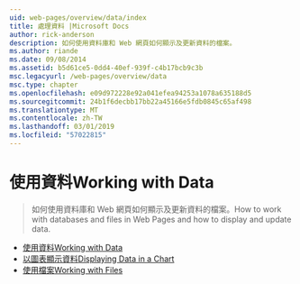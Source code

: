 ```yaml
---
uid: web-pages/overview/data/index
title: 處理資料 |Microsoft Docs
author: rick-anderson
description: 如何使用資料庫和 Web 網頁如何顯示及更新資料的檔案。
ms.author: riande
ms.date: 09/08/2014
ms.assetid: b5d61ce5-0dd4-40ef-939f-c4b17bcb9c3b
msc.legacyurl: /web-pages/overview/data
msc.type: chapter
ms.openlocfilehash: e09d972228e92a041efea94253a1078a635188d5
ms.sourcegitcommit: 24b1f6decbb17bb22a45166e5fdb0845c65af498
ms.translationtype: MT
ms.contentlocale: zh-TW
ms.lasthandoff: 03/01/2019
ms.locfileid: "57022815"
---
```

<a name="working-with-data"></a><span data-ttu-id="926a9-103">使用資料</span><span class="sxs-lookup"><span data-stu-id="926a9-103">Working with Data</span></span>
====================
> <span data-ttu-id="926a9-104">如何使用資料庫和 Web 網頁如何顯示及更新資料的檔案。</span><span class="sxs-lookup"><span data-stu-id="926a9-104">How to work with databases and files in Web Pages and how to display and update data.</span></span>


- [<span data-ttu-id="926a9-105">使用資料</span><span class="sxs-lookup"><span data-stu-id="926a9-105">Working with Data</span></span>](5-working-with-data.md)
- [<span data-ttu-id="926a9-106">以圖表顯示資料</span><span class="sxs-lookup"><span data-stu-id="926a9-106">Displaying Data in a Chart</span></span>](7-displaying-data-in-a-chart.md)
- [<span data-ttu-id="926a9-107">使用檔案</span><span class="sxs-lookup"><span data-stu-id="926a9-107">Working with Files</span></span>](working-with-files.md)

